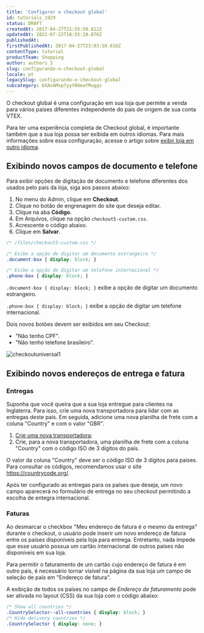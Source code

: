 ```yaml
---
title: 'Configurar o checkout global'
id: tutorials_1929
status: DRAFT
createdAt: 2017-04-27T21:55:50.812Z
updatedAt: 2022-07-22T18:55:28.876Z
publishedAt: 
firstPublishedAt: 2017-04-27T23:03:50.616Z
contentType: tutorial
productTeam: Shopping
author: authors_3
slug: configurando-o-checkout-global
locale: pt
legacySlug: configurando-o-checkout-global
subcategory: 6XAvmMxp7yyY06ewYMuggs
---
```


O checkout global é uma configuração em sua loja que permite a venda para vários países diferentes independente do país de origem de sua conta VTEX.

Para ter uma experiência completa de Checkout global, é importante também que a sua loja possa ser exibida em outros idiomas. Para mais informações sobre essa configuração, acesse o artigo sobre [exibir loja em outro idioma](https://help.vtex.com/pt/tutorial/exibir-a-loja-em-outro-idioma). 

## Exibindo novos campos de documento e telefone

Para exibir opções de digitação de documento e telefone diferentes dos usados pelo país da loja, siga aos passos abaixo:

1. No menu do Admin, clique em __Checkout__.
2. Clique no botão de engrenagem do site que deseja editar.
3. Clique na aba __Código__.
4. Em Arquivos, clique na opção `checkout5-custom.css`.
5. Acrescente o código abaixo.
6. Clique em __Salvar__.

```css
/* /files/checkout5-custom.css */

/* Exibe a opção de digitar um documento estrangeiro */
.document-box { display: block; }

/* Exibe a opção de digitar um telefone internacional */
.phone-box { display: block; }
```

`.document-box { display: block; }` exibe a opção de digitar um documento estrangeiro.

`.phone-box { display: block; }` exibe a opção de digitar um telefone internacional.

Dois novos botões devem ser exibidos em seu Checkout:

- "Não tenho CPF".
- "Não tenho telefone brasileiro".

![checkoutuniversal1](//images.contentful.com/alneenqid6w5/5M3l0zai5ii4KiayKG4ooI/9a9d27ea50bb97fd248093a6972748e3/checkoutuniversal1.png)

## Exibindo novos endereços de entrega e fatura

### Entregas

Suponha que você queira que a sua loja entregue para clientes na Inglaterra. Para isso, crie uma nova transportadora para lidar com as entregas deste país. Em seguida, adicione uma nova planilha de frete com a coluna "Country" e com o valor "GBR".

1. [Crie uma nova transportadora](/pt/tutorial/gerenciar-transportadora/);
2. Crie, para a nova transportadora, uma planilha de frete com a coluna "Country" com o código ISO de 3 dígitos do país.

<div class="alert alert-info">
O valor da coluna "Country" deve ser o código ISO de 3 dígitos para países. Para consultar os códigos, recomendamos usar o site <a href="https://countrycode.org/">https://countrycode.org/</a>.
</div>

Após ter configurado as entregas para os países que deseja, um novo campo aparecerá no formulário de entrega no seu checkout permitindo a escolha de entegra internacional. 

### Faturas

Ao desmarcar o checkbox "Meu endereço de fatura é o mesmo da entrega" durante o checkout, o usuário pode inserir um novo endereço de fatura entre os países disponíveis pela loja para entrega. Entretanto, nada impede que esse usuário possua um cartão internacional de outros países não disponíveis em sua loja.  

Para permitir o faturamento de um cartão cujo endereço de fatura é em outro país, é necessário tornar visível na página da sua loja um campo de seleção de país em "Endereço de fatura". 

A exibição de todos os países no campo de *Endereço de faturamento* pode ser ativada no layout (CSS) da sua loja com o código abaixo:


```css
/* Show all countries */
.CountrySelector--all-countries { display: block; }
/* Hide delivery countries */
.CountrySelector { display: none; } 
```

